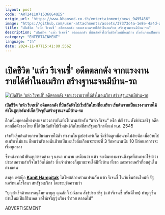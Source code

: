 ```yaml
---
layout: post
code: "ART24110715360G4QI5"
origin_url: "https://www.khaosod.co.th/entertainment/news_9495436"
image: "https://github.com/user-attachments/assets/37373d4a-1e8e-4a4d-a5d8-0dd66450bc92"
title: "เปิดชีวิต 'แห้ว รีเจนซี่' อดีตตลกดัง จากแรงงานรายได้ต่ำในอเมริกา สร้างฐานะจนมีบ้าน-รถ"
description: "เปิดชีวิต 'แห้ว รีเจนซี่' อดีตตลกดัง ที่บินลัดฟ้าไปเริ่มชีวิตใหม่ที่อเมริกา เริ่มต้นจากเป็นแรงงานรายได้ต่ำในซูเปอร์มาร์เก็ต ปัจจุบันสร้างฐานะจนมีบ้าน-รถ"
category: "ENTERTAINMENT"
language: "th"
date: 2024-11-07T15:41:00.556Z
---
```


# เปิดชีวิต 'แห้ว รีเจนซี่' อดีตตลกดัง จากแรงงานรายได้ต่ำในอเมริกา สร้างฐานะจนมีบ้าน-รถ

[![เปิดชีวิต 'แห้ว รีเจนซี่' อดีตตลกดัง จากแรงงานรายได้ต่ำในอเมริกา สร้างฐานะจนมีบ้าน-รถ](https://www.khaosod.co.th/wpapp/uploads/2024/11/haw.jpg "เปิดชีวิต 'แห้ว รีเจนซี่' อดีตตลกดัง จากแรงงานรายได้ต่ำในอเมริกา สร้างฐานะจนมีบ้าน-รถ")](https://www.khaosod.co.th/wpapp/uploads/2024/11/haw.jpg)

**เปิดชีวิต ‘แห้ว รีเจนซี่’ อดีตตลกดัง ที่บินลัดฟ้าไปเริ่มชีวิตใหม่ที่อเมริกา เริ่มต้นจากเป็นแรงงานรายได้ต่ำในซูเปอร์มาร์เก็ต ปัจจุบันสร้างฐานะจนมีบ้าน-รถ**

อีกหนึ่งบุคคลที่ห่างหายจากวงการบันเทิงไปนานสำหรับ “แห้ว รีเจน” หรือ ปณิธาน สังข์ประเสริฐ อดีตตลกชื่อดังของไทย ที่ได้บินลัดฟ้าไปเริ่มต้นชีวิตใหม่ที่สหรัฐอเมริกาตั้งแต่ พ.ศ. 2545

เจ้าตัวเริ่มต้นด้วยการเป็นคนรายได้ต่ำ ทำงานในซูเปอร์มาร์เก็ต ซึ่งชีวิตดูเหมือนจะไม่ง่ายนัก เมื่อย้ายไปอเมริกาไม่นาน ก็พบว่าตัวเองนั้นป่วยเป็นมะเร็งตับเกือบจะระยะที่ 3 รักษานานนับ 10 ปีก่อนอาการจะเริ่มทุเลาลง

ซึ่งหลังจากฝ่าฟันอุปสรรคต่าง ๆ นานา มานาน เหมือนว่า แห้ว จะเดินทางมาจนถึงจุดที่สามารถใช้คำว่าประสบความสำเร็จในชีวิตได้แล้ว ซึ่งเจ้าตัวเองก็มุมานะจนได้มีทั้งบ้าน ทั้งรถ และครอบครัวที่อบอุ่นในต่างแดน

ล่าสุด เฟซบุ๊ก **[Kanit Hampitak](https://www.facebook.com/photo?fbid=3471815706446861&set=pcb.3471817346446697)** ได้โพสต์ภาพร่วมเฟรมกับ แห้ว รีเจนซี่ ในวันขึ้นบ้านใหม่ที่ รัฐนอร์ทแคโรไลนา สหรัฐอเมริกา โดยระบุข้อความว่า

“บุญสำเร็จด้วยการอนุโมทนาบุญ คุณลักกี้ ปณิธาน สังข์ประเสริฐ (แห้วรีเจนซี่ บรั่นดีไทย) ทำบุญขึ้นบ้านใหม่เป็นสิริมงคล ขอให้เจริญรุ่งเรือง ร่ำรวย ตลอดไป”

ADVERTISEMENT